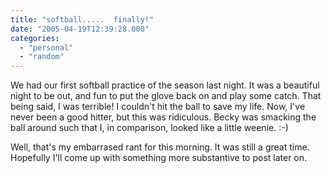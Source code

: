 ```yaml
---
title: "softball.....  finally!"
date: "2005-04-19T12:39:28.000"
categories: 
  - "personal"
  - "random"
---
```


We had our first softball practice of the season last night. It was a beautiful night to be out, and fun to put the glove back on and play some catch. That being said, I was terrible! I couldn't hit the ball to save my life. Now, I've never been a good hitter, but this was ridiculous. Becky was smacking the ball around such that I, in comparison, looked like a little weenie. :-)

Well, that's my embarrased rant for this morning. It was still a great time. Hopefully I'll come up with something more substantive to post later on.

